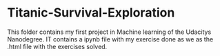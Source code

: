 # Titanic-Survival-Exploration
This folder contains my first project in Machine learning of the Udacitys Nanodegree. 
IT contains a ipynb file with my exercise done as we as the .html file with the exercises solved. 
